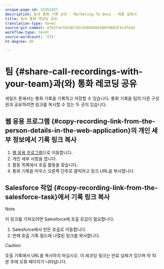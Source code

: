 ```yaml
---
unique-page-id: 14352437
description: 팀과 통화 기록 공유 - Marketing To Docs - 제품 설명서
title: 팀과 통화 레코딩 공유
translation-type: tm+mt
source-git-commit: 47b2fee7d146c3dc558d4bbb10070683f4cdfd3d
workflow-type: tm+mt
source-wordcount: '171'
ht-degree: 0%

---
```



# 팀 {#share-call-recordings-with-your-team}과(와) 통화 레코딩 공유

세일즈 폰에서는 통화 기록을 기록하고 저장할 수 있습니다. 통화 기록을 팀의 다른 구성원과 공유하려면 링크를 복사할 수 있는 두 곳이 있습니다.

## 웹 응용 프로그램 {#copy-recording-link-from-the-person-details-in-the-web-application}의 개인 세부 정보에서 기록 링크 복사

1. [웹 응용 프로그램](http://toutapp.com/login)으로 이동합니다.
1. 개인 세부 사항을 엽니다.
1. 활동 목록에서 호출 활동을 찾습니다.
1. 통화 기록을 마우스 오른쪽 단추로 클릭하고 링크 URL을 복사합니다.

## Salesforce 작업 {#copy-recording-link-from-the-salesforce-task}에서 기록 링크 복사

>[!NOTE]
>
>이 링크를 가져오려면 Salesforce에 호출 로깅이 필요합니다.

1. Salesforce에서 만든 호출로 이동합니다.
1. 판매 호출 기록 필드에 나열된 링크를 복사합니다.

>[!CAUTION]
>
>호출 기록에서 URL을 복사하지 마십시오. 이 레코딩 링크는 만료 날짜가 있으며 약 10분 후에 오류 페이지가 나타납니다.

